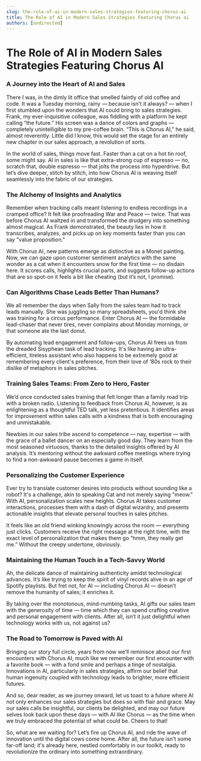```yaml
---
slug: the-role-of-ai-in-modern-sales-strategies-featuring-chorus-ai
title: The Role of AI in Modern Sales Strategies Featuring Chorus ai
authors: [undirected]
---
```



# The Role of AI in Modern Sales Strategies Featuring Chorus AI

### A Journey into the Heart of AI and Sales

There I was, in the dimly lit office that smelled faintly of old coffee and code. It was a Tuesday morning, rainy — because isn't it always? — when I first stumbled upon the wonders that AI could bring to sales strategies. Frank, my ever-inquisitive colleague, was fiddling with a platform he kept calling “the future.” His screen was a dance of colors and graphs — completely unintelligible to my pre-coffee brain. “This is Chorus AI,” he said, almost reverently. Little did I know, this would set the stage for an entirely new chapter in our sales approach, a revolution of sorts.

In the world of sales, things move fast. Faster than a cat on a hot tin roof, some might say. AI in sales is like that extra-strong cup of espresso — no, scratch that, double espresso — that jolts the process into hyperdrive. But let’s dive deeper, stitch by stitch, into how Chorus AI is weaving itself seamlessly into the fabric of our strategies.

### The Alchemy of Insights and Analytics

Remember when tracking calls meant listening to endless recordings in a cramped office? It felt like proofreading War and Peace — twice. That was before Chorus AI waltzed in and transformed the drudgery into something almost magical. As Frank demonstrated, the beauty lies in how it transcribes, analyzes, and picks up on key moments faster than you can say "value proposition."

With Chorus AI, new patterns emerge as distinctive as a Monet painting. Now, we can gaze upon customer sentiment analytics with the same wonder as a cat when it encounters snow for the first time — no disdain here. It scores calls, highlights crucial parts, and suggests follow-up actions that are so spot-on it feels a bit like cheating (but it’s not, I promise).

### Can Algorithms Chase Leads Better Than Humans?

We all remember the days when Sally from the sales team had to track leads manually. She was juggling so many spreadsheets, you'd think she was training for a circus performance. Enter Chorus AI — the formidable lead-chaser that never tires, never complains about Monday mornings, or that someone ate the last donut.

By automating lead engagement and follow-ups, Chorus AI frees us from the dreaded Sisyphean task of lead tracking. It's like having an ultra-efficient, tireless assistant who also happens to be extremely good at remembering every client's preference, from their love of ‘80s rock to their dislike of metaphors in sales pitches.

### Training Sales Teams: From Zero to Hero, Faster

We’d once conducted sales training that felt longer than a family road trip with a broken radio. Listening to feedback from Chorus AI, however, is as enlightening as a thoughtful TED talk, yet less pretentious. It identifies areas for improvement within sales calls with a kindness that is both encouraging and unmistakable.

Newbies in our sales tribe ascend to competence — nay, expertise — with the grace of a ballet dancer on an especially good day. They learn from the most seasoned virtuosos, thanks to the detailed insights offered by AI analysis. It’s mentoring without the awkward coffee meetings where trying to find a non-awkward pause becomes a game in itself.

### Personalizing the Customer Experience

Ever try to translate customer desires into products without sounding like a robot? It's a challenge, akin to speaking Cat and not merely saying "meow." With AI, personalization scales new heights. Chorus AI takes customer interactions, processes them with a dash of digital wizardry, and presents actionable insights that elevate personal touches in sales pitches.

It feels like an old friend winking knowingly across the room — everything just clicks. Customers receive the right message at the right time, with the exact level of personalization that makes them go “hmm, they really get me.” Without the creepy undertone, obviously.

### Maintaining the Human Touch in a Tech-Savvy World

Ah, the delicate dance of maintaining authenticity amidst technological advances. It’s like trying to keep the spirit of vinyl records alive in an age of Spotify playlists. But fret not, for AI — including Chorus AI — doesn’t remove the humanity of sales; it enriches it.

By taking over the monotonous, mind-numbing tasks, AI gifts our sales team with the generosity of time — time which they can spend crafting creative and personal engagement with clients. After all, isn’t it just delightful when technology works with us, not against us?

### The Road to Tomorrow is Paved with AI

Bringing our story full circle, years from now we’ll reminisce about our first encounters with Chorus AI, much like we remember our first encounter with a favorite book — with a fond smile and perhaps a tinge of nostalgia. Innovations in AI, particularly in sales strategies, affirm our belief that human ingenuity coupled with technology leads to brighter, more efficient futures.

And so, dear reader, as we journey onward, let us toast to a future where AI not only enhances our sales strategies but does so with flair and grace. May our sales calls be insightful, our clients be delighted, and may our future selves look back upon these days — with AI like Chorus — as the time when we truly embraced the potential of what could be. Cheers to that!

So, what are we waiting for? Let’s fire up Chorus AI, and ride the wave of innovation until the digital cows come home. After all, the future isn't some far-off land; it's already here, nestled comfortably in our toolkit, ready to revolutionize the ordinary into something extraordinary.